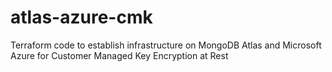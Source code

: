 # atlas-azure-cmk

Terraform code to establish infrastructure on MongoDB Atlas and Microsoft Azure for Customer Managed Key Encryption at Rest
